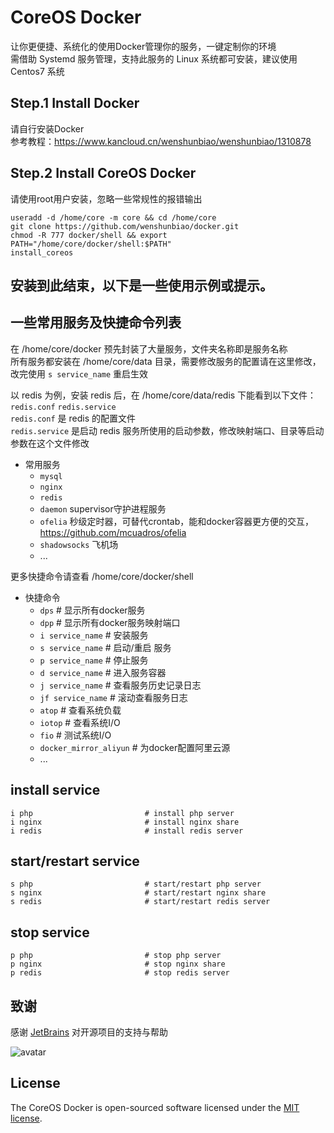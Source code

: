 # CoreOS Docker

让你更便捷、系统化的使用Docker管理你的服务，一键定制你的环境   
需借助 Systemd 服务管理，支持此服务的 Linux 系统都可安装，建议使用 Centos7 系统  

## Step.1 Install Docker
    
请自行安装Docker  
参考教程：https://www.kancloud.cn/wenshunbiao/wenshunbiao/1310878

## Step.2 Install CoreOS Docker

请使用root用户安装，忽略一些常规性的报错输出

    useradd -d /home/core -m core && cd /home/core
    git clone https://github.com/wenshunbiao/docker.git
    chmod -R 777 docker/shell && export PATH="/home/core/docker/shell:$PATH"
    install_coreos

安装到此结束，以下是一些使用示例或提示。
-----

## 一些常用服务及快捷命令列表

在 /home/core/docker 预先封装了大量服务，文件夹名称即是服务名称  
所有服务都安装在 /home/core/data 目录，需要修改服务的配置请在这里修改，改完使用 `s service_name` 重启生效  

以 redis 为例，安装 redis 后，在 /home/core/data/redis 下能看到以下文件：  
`redis.conf` `redis.service`  
`redis.conf` 是 redis 的配置文件  
`redis.service` 是启动 redis 服务所使用的启动参数，修改映射端口、目录等启动参数在这个文件修改

- 常用服务
  - `mysql`
  - `nginx`
  - `redis`
  - `daemon` supervisor守护进程服务
  - `ofelia` 秒级定时器，可替代crontab，能和docker容器更方便的交互，https://github.com/mcuadros/ofelia
  - `shadowsocks` 飞机场
  - ...

更多快捷命令请查看 /home/core/docker/shell 

- 快捷命令
  - `dps`              # 显示所有docker服务
  - `dpp`              # 显示所有docker服务映射端口
  - `i service_name`   # 安装服务
  - `s service_name`   # 启动/重启 服务
  - `p service_name`   # 停止服务
  - `d service_name`   # 进入服务容器
  - `j service_name`   # 查看服务历史记录日志
  - `jf service_name`  # 滚动查看服务日志
  - `atop`             # 查看系统负载
  - `iotop`            # 查看系统I/O
  - `fio`              # 测试系统I/O
  - `docker_mirror_aliyun`  # 为docker配置阿里云源
  - ...

## install service

    i php                         # install php server
    i nginx                       # install nginx share
    i redis                       # install redis server

## start/restart service

    s php                         # start/restart php server
    s nginx                       # start/restart nginx share
    s redis                       # start/restart redis server

## stop service

    p php                         # stop php server
    p nginx                       # stop nginx share
    p redis                       # stop redis server

## 致谢

感谢 [JetBrains](https://www.jetbrains.com/?from=coreos%20docker) 对开源项目的支持与帮助  

![avatar](./docs/images/jetbrains-variant-100.png)

## License

The CoreOS Docker is open-sourced software licensed under the [MIT license](https://opensource.org/licenses/MIT).
